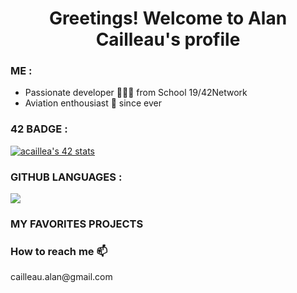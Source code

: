 <h1 align="center">Greetings! Welcome to Alan Cailleau's profile</h1>
<h3>ME :</h3> <ul>
<li>Passionate developer 👨🏼‍💻 from School 19/42Network</li>
<li>Aviation enthousiast 🛫 since ever</li></ul>

<h3>42 BADGE :</h3>
<a href="https://github.com/oakoudad/badge42"><img src="https://badge.mediaplus.ma/darkblue/acaillea?1337Badge=off&UM6P=off" alt="acaillea's 42 stats"/></a>

<h3>GITHUB LANGUAGES :</h3>
<a href='(https://github.com/anuraghazra/github-readme-stats)'><img src="https://github-readme-stats.vercel.app/api/top-langs/?username=alncailleau&layout=compact" /></a>

<h3>MY FAVORITES PROJECTS</h3>


<h3>How to reach me 📫</h3>
<p>cailleau.alan@gmail.com</p>
